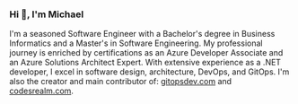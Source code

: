 ### Hi 👋, I'm Michael
I'm a seasoned Software Engineer with a Bachelor's degree in Business Informatics and a Master's in Software Engineering. My professional journey is enriched by certifications as an Azure Developer Associate and an Azure Solutions Architect Expert. With extensive experience as a .NET developer, I excel in software design, architecture, DevOps, and GitOps. I'm also the creator and main contributor of: [gitopsdev.com](gitopsdev.com) and [codesrealm.com](codesrealm.com).

<!--
**mcvavy/mcvavy** is a ✨ _special_ ✨ repository because its `README.md` (this file) appears on your GitHub profile.

Here are some ideas to get you started:

- 🔭 I’m currently working on ...
- 🌱 I’m currently learning ...
- 👯 I’m looking to collaborate on ...
- 🤔 I’m looking for help with ...
- 💬 Ask me about ...
- 📫 How to reach me: ...
- 😄 Pronouns: ...
- ⚡ Fun fact: ...
-->

